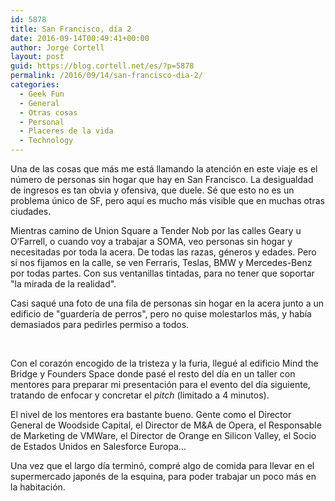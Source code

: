 ```yaml
---
id: 5878
title: San Francisco, día 2
date: 2016-09-14T00:49:41+00:00
author: Jorge Cortell
layout: post
guid: https://blog.cortell.net/es/?p=5878
permalink: /2016/09/14/san-francisco-dia-2/
categories:
  - Geek Fun
  - General
  - Otras cosas
  - Personal
  - Placeres de la vida
  - Technology
---
```

Una de las cosas que más me está llamando la atención en este viaje es el número de personas sin hogar que hay en San Francisco. La desigualdad de ingresos es tan obvia y ofensiva, que duele. Sé que esto no es un problema único de SF, pero aquí es mucho más visible que en muchas otras ciudades.

Mientras camino de Union Square a Tender Nob por las calles Geary u O‘Farrell, o cuando voy a trabajar a SOMA, veo personas sin hogar y necesitadas por toda la acera. De todas las razas, géneros y edades. Pero si nos fijamos en la calle, se ven Ferraris, Teslas, BMW y Mercedes-Benz por todas partes. Con sus ventanillas tintadas, para no tener que soportar "la mirada de la realidad".

Casi saqué una foto de una fila de personas sin hogar en la acera junto a un edificio de "guardería de perros", pero no quise molestarlos más, y había demasiados para pedirles permiso a todos.
  
 
  
Con el corazón encogido de la tristeza y la furia, llegué al edificio Mind the Bridge y Founders Space donde pasé el resto del día en un taller con mentores para preparar mi presentación para el evento del día siguiente, tratando de enfocar y concretar el _pitch_ (limitado a 4 minutos).

El nivel de los mentores era bastante bueno. Gente como el Director General de Woodside Capital, el Director de M&A de Opera, el Responsable de Marketing de VMWare, el Director de Orange en Silicon Valley, el Socio de Estados Unidos en Salesforce Europa...

Una vez que el largo día terminó, compré algo de comida para llevar en el supermercado japonés de la esquina, para poder trabajar un poco más en la habitación.
